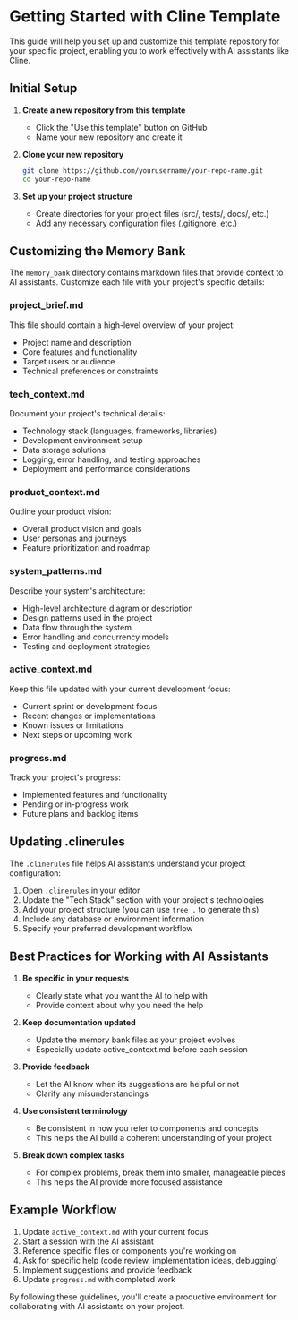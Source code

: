 # Getting Started with Cline Template

This guide will help you set up and customize this template repository for your specific project, enabling you to work effectively with AI assistants like Cline.

## Initial Setup

1. **Create a new repository from this template**
   - Click the "Use this template" button on GitHub
   - Name your new repository and create it

2. **Clone your new repository**

   ```bash
   git clone https://github.com/yourusername/your-repo-name.git
   cd your-repo-name
   ```

3. **Set up your project structure**
   - Create directories for your project files (src/, tests/, docs/, etc.)
   - Add any necessary configuration files (.gitignore, etc.)

## Customizing the Memory Bank

The `memory_bank` directory contains markdown files that provide context to AI assistants. Customize each file with your project's specific details:

### project_brief.md

This file should contain a high-level overview of your project:

- Project name and description
- Core features and functionality
- Target users or audience
- Technical preferences or constraints

### tech_context.md

Document your project's technical details:

- Technology stack (languages, frameworks, libraries)
- Development environment setup
- Data storage solutions
- Logging, error handling, and testing approaches
- Deployment and performance considerations

### product_context.md

Outline your product vision:

- Overall product vision and goals
- User personas and journeys
- Feature prioritization and roadmap

### system_patterns.md

Describe your system's architecture:

- High-level architecture diagram or description
- Design patterns used in the project
- Data flow through the system
- Error handling and concurrency models
- Testing and deployment strategies

### active_context.md

Keep this file updated with your current development focus:

- Current sprint or development focus
- Recent changes or implementations
- Known issues or limitations
- Next steps or upcoming work

### progress.md

Track your project's progress:

- Implemented features and functionality
- Pending or in-progress work
- Future plans and backlog items

## Updating .clinerules

The `.clinerules` file helps AI assistants understand your project configuration:

1. Open `.clinerules` in your editor
2. Update the "Tech Stack" section with your project's technologies
3. Add your project structure (you can use `tree .` to generate this)
4. Include any database or environment information
5. Specify your preferred development workflow

## Best Practices for Working with AI Assistants

1. **Be specific in your requests**
   - Clearly state what you want the AI to help with
   - Provide context about why you need the help

2. **Keep documentation updated**
   - Update the memory bank files as your project evolves
   - Especially update active_context.md before each session

3. **Provide feedback**
   - Let the AI know when its suggestions are helpful or not
   - Clarify any misunderstandings

4. **Use consistent terminology**
   - Be consistent in how you refer to components and concepts
   - This helps the AI build a coherent understanding of your project

5. **Break down complex tasks**
   - For complex problems, break them into smaller, manageable pieces
   - This helps the AI provide more focused assistance

## Example Workflow

1. Update `active_context.md` with your current focus
2. Start a session with the AI assistant
3. Reference specific files or components you're working on
4. Ask for specific help (code review, implementation ideas, debugging)
5. Implement suggestions and provide feedback
6. Update `progress.md` with completed work

By following these guidelines, you'll create a productive environment for collaborating with AI assistants on your project.
